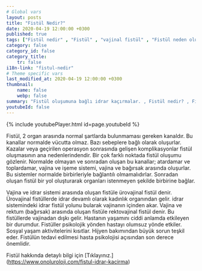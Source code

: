 ```yaml
---
# Global vars
layout: posts
title: "Fistül Nedir?"
date: 2020-04-19 12:00:00 +0300
published: true
tags: ["Fistül nedir" , "Fistül" , "vajinal fistül" , "Fistül neden olur", "Fistül nerede olur", "Fistül ameliyatı", "kadınlarda idrar kaçırma", "idrar kaçırma" , "fistül nedeni" , "fistül belirti" , "fistül teşhis" , "fistül tipleri" , "anal fistül" , "perianal fistül" , "vezikovajinal fistül" , "üreterovajinal fistül" , "üretrovajinal fistül" , "Vezikouterin fistül" , "uterovajinal fistül" , "Rektovajinal fistül" , "perianal ", "vezikovajinal", "üreterovajinal" , "üretrovajinal", "Vezikouterin", "uterovajinal" , "Rektovajinal", "idrar yolu fistül", "fistül tedavi", "fistül çözüm"]
category: false
category_id: false
category_title:
    tr: false
i18n-link: "fistul-nedir"
# Theme specific vars
last_modified_at: 2020-04-19 12:00:00 +0300
thumbnail:
    name: false
    webp: false
summary: "Fistül oluşumuna bağlı idrar kaçırmalar. , Fistül nedir? , Fistül neden oluşur? , Fistül nerelerde oluşur?, Fistülün tedavi yöntemleri nelerdir?, Fistül ameliyatları nasıl yapılır? "
youtubeId: false
---
```

{% include youtubePlayer.html id=page.youtubeId %}




Fistül, 2 organ arasında normal şartlarda bulunmaması gereken kanaldır. Bu kanallar normalde vücutta olmaz. Bazı sebeplere bağlı olarak oluşurlar. Kazalar veya geçirilen operasyon sonrasında gelişen komplikasyonlar fistül oluşmasının ana nedenlerindendir. Bir çok farklı noktada fistül oluşumu gözlenir. Normalde olmayan ve sonradan oluşan bu kanallar; atardamar ve toplardamar, vajina ve işeme sistemi, vajina ve bağırsak arasında oluşurlar. Bu sistemler normalde birbirleriyle bağlantılı olmamalıdırlar. Sonradan oluşan fistül bir yol oluşturarak organları istenmeyen şekilde birbirine bağlar.

Vajina ve idrar sistemi arasında oluşan fistüle ürovajinal fistül denir. Ürovajinal fistüllerde idrar devamlı olarak kadınlık organından gelir. idrar sistemindeki idrar fistül yolunu bularak vajinanın içinden akar. Vajina ve rektum (bağırsak) arasında oluşan fistüle rektovajinal fistül denir. Bu fistüllerde vajinadan dışkı gelir. Hastanın yaşamını ciddi anlamda etkileyen bir durumdur. Fistüller psikolojik yönden hastayı olumsuz yönde etkiler. Sosyal yaşam aktivitelerini kısıtlar. Hijyen bakımından büyük sorun teşkil eder. Fistülün tedavi edilmesi hasta psikolojisi açısından son derece önemlidir.



Fistül hakkında detaylı bilgi için [Tıklayınız.] (https://www.onoluroloji.com/fistul-idrar-kacirma)
